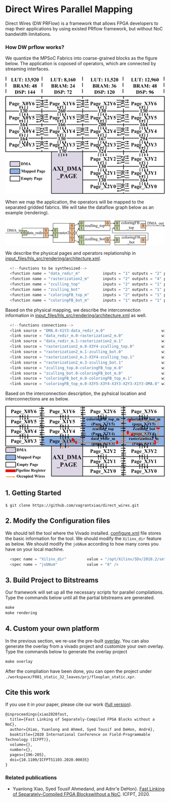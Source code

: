 # Direct Wires Parallel Mapping
Direct Wires (DW PRFlow) is a framework that allows FPGA developers to map their 
applications by using existed PRflow framework, but without NoC bandwidth limitations.

### How DW prflow works?
We quantize the MPSoC Fabrics into coarse-grained blocks as the figure below.
The application is coposed of operators, which are connected by streaming
interfaces.

![](images/overlay_new.jpg) 

When we map the application, the operators will be mapped to the separated
gridded fabrics. We will take the dataflow graph below as an example (rendering).

![](images/dfg_rendering.jpg) 


 
We describe the physical pages and operators replationship in [input_files/hls_src/rendering/architecture.xml](input_files/hls_src/rendering/architecture.xml).

```c
  <!--functions to be synthesized-->
  <function name = "data_redir_m"          inputs = "1" outputs = "2" page = "X2Y3"  ramtype = "block"/>
  <function name = "rasterization2_m"      inputs = "2" outputs = "4" page = "X3Y3"  ramtype = "block" />
  <function name = "zculling_top"          inputs = "2" outputs = "1" page = "X2Y4"  ramtype = "block"/>
  <function name = "zculling_bot"          inputs = "2" outputs = "1" page = "X3Y4"  ramtype = "block"/>
  <function name = "coloringFB_top_m"      inputs = "2" outputs = "1" page = "X2Y5"  ramtype = "block"/>
  <function name = "coloringFB_bot_m"      inputs = "1" outputs = "1" page = "X3Y5"  ramtype = "block"/>
```

Based on the physical mapping, we describe the interconnection information in 
[input_files/hls_src/rendering/architecture.xml](input_files/hls_src/rendering/architecture.xml)
as well.

```c
  <!--functions connections-->
  <link source = "DMA.0-X1Y3-data_redir_m.0"                         width = "128"/>
  <link source = "data_redir_m.0-rasterization2_m.0"                 width = "32"/>
  <link source = "data_redir_m.1-rasterization2_m.1"                 width = "32"/>
  <link source = "rasterization2_m.0-X3Y4-zculling_top.0"            width = "32"/>
  <link source = "rasterization2_m.1-zculling_bot.0"                 width = "32"/>
  <link source = "rasterization2_m.2-X3Y4-zculling_top.1"            width = "32"/>
  <link source = "rasterization2_m.3-zculling_bot.1"                 width = "32"/>
  <link source = "zculling_top.0-coloringFB_top_m.0"                 width = "32"/>
  <link source = "zculling_bot.0-coloringFB_bot_m.0"                 width = "32"/>
  <link source = "coloringFB_bot_m.0-coloringFB_top_m.1"             width = "128"/>
  <link source = "coloringFB_top_m.0-X3Y5-X3Y4-X3Y3-X2Y3-X1Y3-DMA.0" width = "128"/>
```

Based on the interconnection description, the pyhsical location and interconnections are as below.

![](images/overlay_rendering.jpg) 



## 1. Getting Started
```
$ git clone https://github.com/vagrantxiao/direct_wires.git
```

## 2. Modify the Configuration files
We should tell the tool where the Vivado installed.
[configure.xml](common/configure/configure.xml) file stores the basic 
information for the tool. We should modify the `Xilinx_dir` feature as below.
We should modify the `jobNum` according to how many cores you have 
on your local machine. 

```c
  <spec name = "Xilinx_dir"         value = "/opt/Xilinx/SDx/2018.2/settings64.sh" />
  <spec name = "jobNum"             value = "8" />
```

## 3. Build Project to Bitstreams
Our framework will set up all the necessary scripts for parallel compilations.
Type the commands below until all the partial bitstreams are generated.

```c
make
make rendering
```
## 4. Custom your own platform
In the previous section, we re-use the pre-built [overlay](common/overlay/big_static_routed_32.dcp).
You can also generate the overlay from a vivado project and customize 
your own overlay.
Type the commands below to generate the overlay project

```c
make overlay
```

After the compliation have been done, you can open the project under
`./workspace/F001_static_32_leaves/prj/flooplan_static.xpr`.


## Cite this work
If you use it in your paper, please cite our work ([full version](https://ieeexplore-ieee-org.proxy.library.upenn.edu/document/9415587)).
```
@inproceedings{xiao2020fast,
  title={Fast Linking of Separately-Compiled FPGA Blocks without a NoC},
  author={Xiao, Yuanlong and Ahmed, Syed Tousif and DeHon, André},
  booktitle={2020 International Conference on Field-Programmable Technology (ICFPT)},
  volume={},
  number={},
  pages={196-205},
  doi={10.1109/ICFPT51103.2020.00035}
}

```
### Related publications
* Yuanlong Xiao, Syed Tousif Ahmedand, and Adnr\'e DeHon}. [Fast Linking of Separately-Compiled FPGA Blockswithout a NoC](doc/xiao2020fast.pdf). ICFPT, 2020.


